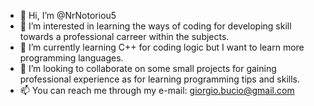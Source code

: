 - 👋 Hi, I’m @NrNotoriou5
- 👀 I’m interested in learning the ways of coding for developing skill towards a professional carreer within the subjects.
- 🌱 I’m currently learning C++ for coding logic but I want to learn more programming languages.
- 💞️ I’m looking to collaborate on some small projects for gaining professional experience as for learning programming tips and skills.
- 📫 You can reach me through my e-mail: giorgio.bucio@gmail.com 
